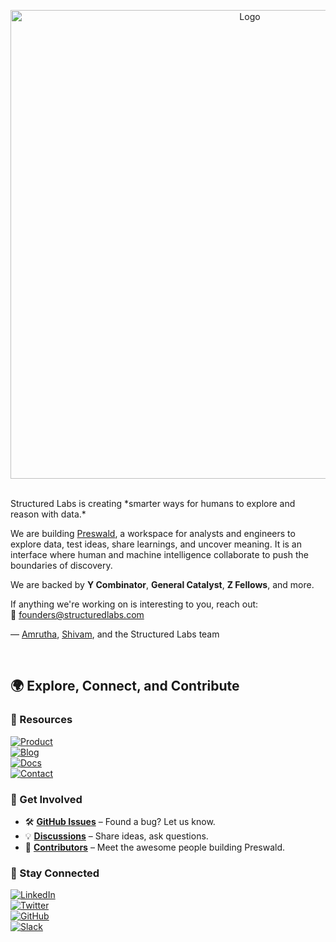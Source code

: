 <p align="center">
  <img src="https://structuredlabs.com/logo.svg" alt="Logo" width="750">
</p>

<br>
Structured Labs is creating *smarter ways for humans to explore and reason with data.*

We are building [Preswald](https://github.com/StructuredLabs/preswald), a workspace for analysts and engineers to explore data, test ideas, share learnings, and uncover meaning. It is an interface where human and machine intelligence collaborate to push the boundaries of discovery.

We are backed by **Y Combinator**, **General Catalyst**, **Z Fellows**, and more.

If anything we're working on is interesting to you, reach out:  
📧 [founders@structuredlabs.com](mailto:founders@structuredlabs.com)

— [Amrutha](https://linkedin.com/in/amruthagujjar), [Shivam](https://linkedin.com/in/shivam-singhal), and the Structured Labs team

<br>

## **🌍 Explore, Connect, and Contribute**

### **🔗 Resources**
[![Product](https://img.shields.io/badge/Product-1E88E5?style=for-the-badge&logo=appveyor&logoColor=white)](https://www.preswald.com)  
[![Blog](https://img.shields.io/badge/Blog-FF5722?style=for-the-badge&logo=ghost&logoColor=white)](https://preswald.com/blog)  
[![Docs](https://img.shields.io/badge/Docs-4CAF50?style=for-the-badge&logo=read-the-docs&logoColor=white)](https://docs.preswald.com)  
[![Contact](https://img.shields.io/badge/Contact-673AB7?style=for-the-badge&logo=gmail&logoColor=white)](mailto:founders@structuredlabs.com)  

### **🚀 Get Involved**
- 🛠 **[GitHub Issues](https://github.com/StructuredLabs/preswald/issues)** – Found a bug? Let us know.  
- 💡 **[Discussions](https://github.com/StructuredLabs/preswald/discussions)** – Share ideas, ask questions.  
- 🙌 **[Contributors](https://github.com/StructuredLabs/preswald/graphs/contributors)** – Meet the awesome people building Preswald.  

### **🤝 Stay Connected**
[![LinkedIn](https://img.shields.io/badge/LinkedIn-0077B5?style=for-the-badge&logo=linkedin&logoColor=white)](https://www.linkedin.com/company/structuredlabs/)  
[![Twitter](https://img.shields.io/badge/Twitter-000000?style=for-the-badge&logo=x&logoColor=white)](https://www.x.com/structuredlabs)  
[![GitHub](https://img.shields.io/badge/GitHub-181717?style=for-the-badge&logo=github&logoColor=white)](https://github.com/StructuredLabs/preswald)  
[![Slack](https://img.shields.io/badge/Slack-4A154B?style=for-the-badge&logo=slack&logoColor=white)](https://preswald-community.slack.com/join/shared_invite/zt-313yzc9hu-6olRuzf8B9RZU6lwnlZyCA#/shared-invite/email)  

<br>
